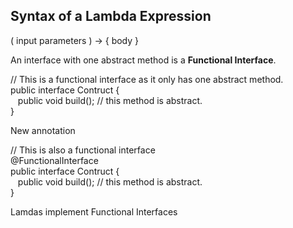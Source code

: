 ## Syntax of a Lambda Expression
( input parameters ) -> { body }

An interface with one abstract method is a **Functional Interface**.

// This is a functional interface as it only has one abstract method.  
public interface Contruct  {  
&nbsp;&nbsp;&nbsp;public void build(); // this method is abstract.  
}

New annotation

// This is also a functional interface  
@FunctionalInterface  
public interface Contruct  {  
&nbsp;&nbsp;&nbsp;public void build(); // this method is abstract.  
}

Lamdas implement Functional Interfaces
